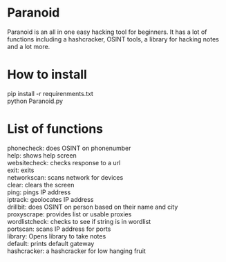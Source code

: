 # Paranoid

Paranoid is an all in one easy hacking tool for beginners. It has a lot of functions including a hashcracker, OSINT tools, a library for hacking notes and a lot more.

# How to install
pip install  -r requirenments.txt  
python Paranoid.py

# List of functions
phonecheck: does OSINT on phonenumber  
help: shows help screen  
websitecheck: checks response to a url  
exit: exits  
networkscan: scans network for devices  
clear: clears the screen  
ping: pings IP address  
iptrack: geolocates IP address  
drillbit: does OSINT on person based on their name and city  
proxyscrape: provides list or usable proxies  
wordlistcheck: checks to see if string is in wordlist  
portscan: scans IP address for ports  
library: Opens library to take notes  
default: prints default gateway  
hashcracker: a hashcracker for low hanging fruit  
